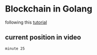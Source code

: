# Blockchain in Golang

following this [tutorial](https://www.youtube.com/watch?v=19zTYCAQRZg)

## current position in video 

`minute 25`
